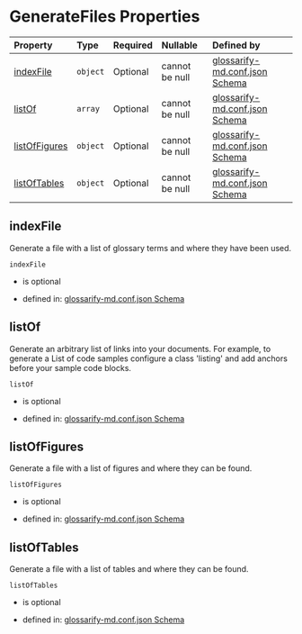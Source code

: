 # GenerateFiles Properties

| Property                        | Type     | Required | Nullable       | Defined by                                                                                                                                                                                                      |
| :------------------------------ | :------- | :------- | :------------- | :-------------------------------------------------------------------------------------------------------------------------------------------------------------------------------------------------------------- |
| [indexFile](#indexfile)         | `object` | Optional | cannot be null | [glossarify-md.conf.json Schema](schema-defs-indexfile.md "https://raw.githubusercontent.com/about-code/glossarify-md/v5.0.0/conf/v5/schema.json#/$defs/GenerateFiles/properties/indexFile")                    |
| [listOf](#listof)               | `array`  | Optional | cannot be null | [glossarify-md.conf.json Schema](schema-defs-generatefiles-properties-listof.md "https://raw.githubusercontent.com/about-code/glossarify-md/v5.0.0/conf/v5/schema.json#/$defs/GenerateFiles/properties/listOf") |
| [listOfFigures](#listoffigures) | `object` | Optional | cannot be null | [glossarify-md.conf.json Schema](schema-defs-indexfile.md "https://raw.githubusercontent.com/about-code/glossarify-md/v5.0.0/conf/v5/schema.json#/$defs/GenerateFiles/properties/listOfFigures")                |
| [listOfTables](#listoftables)   | `object` | Optional | cannot be null | [glossarify-md.conf.json Schema](schema-defs-indexfile.md "https://raw.githubusercontent.com/about-code/glossarify-md/v5.0.0/conf/v5/schema.json#/$defs/GenerateFiles/properties/listOfTables")                 |

## indexFile

Generate a file with a list of glossary terms and where they have been used.

`indexFile`

*   is optional

*   defined in: [glossarify-md.conf.json Schema](schema-defs-indexfile.md "https://raw.githubusercontent.com/about-code/glossarify-md/v5.0.0/conf/v5/schema.json#/$defs/GenerateFiles/properties/indexFile")

## listOf

Generate an arbitrary list of links into your documents. For example, to generate a List of code samples configure a class 'listing' and add anchors <a class='listing' title='My Sample 1' id='sample-1'/> before your sample code blocks.

`listOf`

*   is optional

*   defined in: [glossarify-md.conf.json Schema](schema-defs-generatefiles-properties-listof.md "https://raw.githubusercontent.com/about-code/glossarify-md/v5.0.0/conf/v5/schema.json#/$defs/GenerateFiles/properties/listOf")

## listOfFigures

Generate a file with a list of figures and where they can be found.

`listOfFigures`

*   is optional

*   defined in: [glossarify-md.conf.json Schema](schema-defs-indexfile.md "https://raw.githubusercontent.com/about-code/glossarify-md/v5.0.0/conf/v5/schema.json#/$defs/GenerateFiles/properties/listOfFigures")

## listOfTables

Generate a file with a list of tables and where they can be found.

`listOfTables`

*   is optional

*   defined in: [glossarify-md.conf.json Schema](schema-defs-indexfile.md "https://raw.githubusercontent.com/about-code/glossarify-md/v5.0.0/conf/v5/schema.json#/$defs/GenerateFiles/properties/listOfTables")
